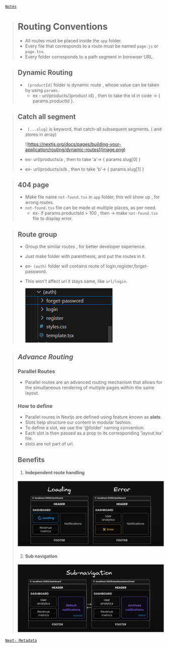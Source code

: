[```Notes```](../README.md)

> # Routing Conventions
> - All routes must be placed inside the ```app``` folder.
> - Every file that corresponds to a route must be named ```page.js``` or ```page.tsx```.
> - Every folder corresponds to a path segment in borowser URL.

> ## Dynamic Routing
> - ``` [productId]``` folder is dynamic route , whose value can be taken by using `params`.
>    - ex - url/products/{product id} ,  then to take the id in code ->  { params.productId }.

> ## Catch all segment
> - ``` [...slug]``` is keyword, that catch-all subsequent segments.  ( and stores in array) 
>
>   ![https://nextjs.org/docs/pages/building-your-application/routing/dynamic-routes](image.png)
>  -  ex- url/products/a , then to take 'a'->  { params.slug[0] } 
>  -  ex- url/products/a/b , then to take 'b'->  { params.slug[1] } 

> ## 404 page
>  -  Make file name ```not-found.tsx```  in ```app``` folder, this will show up , for wrong routes.
>  -  ```not-found.tsx``` file can be made at multiple places, as per need.
>     - ex- if params.productsId > 100 , then -> make ```not-found.tsx``` file to display error.


> ## Route group
>  -  Group the similar routes , for better developer experience.
>  -  Just make folder with parenthesis, and put the routes in it.
>  -  ex- ```(auth)``` folder will contains route of login,register,forget-password.
>  - This won't affect url it stays same, like  ```url/login```.
>
>    ![Route group file structure](image-13.png)
>



> ## ***Advance Routing***
>
> ### Parallel Routes
> - Parallel routes are an advanced routing mechanism that allows for the simultaneous rendering of multiple pages withiin the same layout.
> ### How to define
> - Parallel roures in Nextjs are defined using feature known as  ***slots***.
> - Slots help structure our content in modular fashion.
> - To define a slot, we use the '@folder' naming convention.
> - Each slot is then passed as a prop to its corresponding 'layout.tsx' file. 
> - slots are not part of url.
>
> ## Benefits
> 1. #### Independent route handling
>  ![alt text](image-12.png)
>
> 2. #### Sub navigation
>   ![alt text](image-14.png)
> 


[```Next- Metadata```](./Metadata.md)


